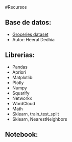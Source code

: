 #Recursos

## Base de datos: 
  * [Groceries dataset](https://www.kaggle.com/heeraldedhia/groceries-dataset)
  * Autor: Heeral Dedhia
  
## Librerias: 
  * Pandas
  * Apriori
  * Matplotlib
  * Plotly
  * Numpy
  * Squarify
  * Networkx
  * WordCloud
  * Math
  * Sklearn, train_test_split
  * Sklearn, NearestNeighbors
  
  ## Notebook: 
